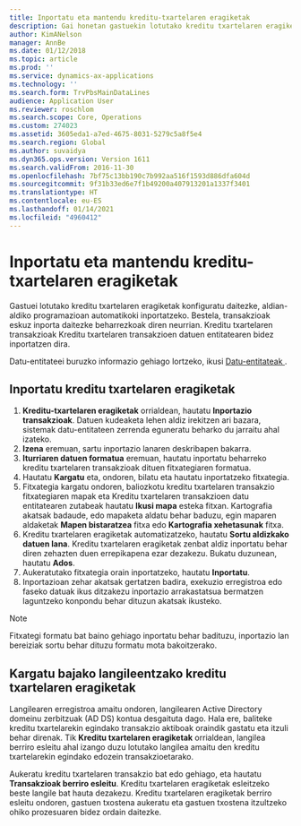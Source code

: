 ```yaml
---
title: Inportatu eta mantendu kreditu-txartelaren eragiketak
description: Gai honetan gastuekin lotutako kreditu txartelaren eragiketak nola inportatu eta nola mantendu azaltzen da. Transakzio hauek konfiguratu daitezke, aldian-aldiko programazioan automatikoki inportatzeko edo eskuz inportatu ahal izateko beharrezkoak diren neurrian.
author: KimANelson
manager: AnnBe
ms.date: 01/12/2018
ms.topic: article
ms.prod: ''
ms.service: dynamics-ax-applications
ms.technology: ''
ms.search.form: TrvPbsMainDataLines
audience: Application User
ms.reviewer: roschlom
ms.search.scope: Core, Operations
ms.custom: 274023
ms.assetid: 3605eda1-a7ed-4675-8031-5279c5a8f5e4
ms.search.region: Global
ms.author: suvaidya
ms.dyn365.ops.version: Version 1611
ms.search.validFrom: 2016-11-30
ms.openlocfilehash: 7bf75c13bb190c7b992aa516f1593d886dfa604d
ms.sourcegitcommit: 9f31b33ed6e7f1b49200a407913201a1337f3401
ms.translationtype: HT
ms.contentlocale: eu-ES
ms.lasthandoff: 01/14/2021
ms.locfileid: "4960412"
---
```

# <a name="import-and-maintain-credit-card-transactions"></a>Inportatu eta mantendu kreditu-txartelaren eragiketak

Gastuei lotutako kreditu txartelaren eragiketak konfiguratu daitezke, aldian-aldiko programazioan automatikoki inportatzeko. Bestela, transakzioak eskuz inporta daitezke beharrezkoak diren neurrian. Kreditu txartelaren transakzioak Kreditu txartelaren transakzioen datuen entitatearen bidez inportatzen dira.

Datu-entitateei buruzko informazio gehiago lortzeko, ikusi [Datu-entitateak ](https://docs.microsoft.com/dynamics365/fin-ops-core/dev-itpro/data-entities/data-entities).

## <a name="import-credit-card-transactions"></a>Inportatu kreditu txartelaren eragiketak

1. **Kreditu-txartelaren eragiketak** orrialdean, hautatu **Inportazio transakzioak**. Datuen kudeaketa lehen aldiz irekitzen ari bazara, sistemak datu-entitateen zerrenda eguneratu beharko du jarraitu ahal izateko.
2. **Izena** eremuan, sartu inportazio lanaren deskribapen bakarra.
3. **Iturriaren datuen formatua** eremuan, hautatu inportatu beharreko kreditu txartelaren transakzioak dituen fitxategiaren formatua.
4. Hautatu **Kargatu** eta, ondoren, bilatu eta hautatu inportatzeko fitxategia.
5. Fitxategia kargatu ondoren, baliozkotu kreditu txartelaren transakzio fitxategiaren mapak eta Kreditu txartelaren transakzioen datu entitatearen zutabeak hautatu **Ikusi mapa** esteka fitxan. Kartografia akatsak badaude, edo mapaketa aldatu behar baduzu, egin maparen aldaketak **Mapen bistaratzea** fitxa edo **Kartografia xehetasunak** fitxa.
6. Kreditu txartelaren eragiketak automatizatzeko, hautatu **Sortu aldizkako datuen lana**. Kreditu txartelaren eragiketak zenbat aldiz inportatu behar diren zehazten duen errepikapena ezar dezakezu. Bukatu duzunean, hautatu **Ados**.
7. Aukeratutako fitxategia orain inportatzeko, hautatu **Inportatu**.
8. Inportazioan zehar akatsak gertatzen badira, exekuzio erregistroa edo faseko datuak ikus ditzakezu inportazio arrakastatsua bermatzen laguntzeko konpondu behar dituzun akatsak ikusteko.

> [!NOTE]
> Fitxategi formatu bat baino gehiago inportatu behar badituzu, inportazio lan bereiziak sortu behar dituzu formatu mota bakoitzerako.

## <a name="reassign-the-credit-card-transactions-for-terminated-employees"></a>Kargatu bajako langileentzako kreditu txartelaren eragiketak

Langilearen erregistroa amaitu ondoren, langilearen Active Directory domeinu zerbitzuak (AD DS) kontua desgaituta dago. Hala ere, baliteke kreditu txartelarekin egindako transakzio aktiboak oraindik gastatu eta itzuli behar direnak. Tik **Kreditu txartelaren eragiketak** orrialdean, langilea berriro esleitu ahal izango duzu lotutako langilea amaitu den kreditu txartelarekin egindako edozein transakzioetarako.

Aukeratu kreditu txartelaren transakzio bat edo gehiago, eta hautatu **Transakzioak berriro esleitu**. Kreditu txartelaren eragiketak esleitzeko beste langile bat hauta dezakezu. Kreditu txartelaren eragiketak berriro esleitu ondoren, gastuen txostena aukeratu eta gastuen txostena itzultzeko ohiko prozesuaren bidez ordain daitezke.
